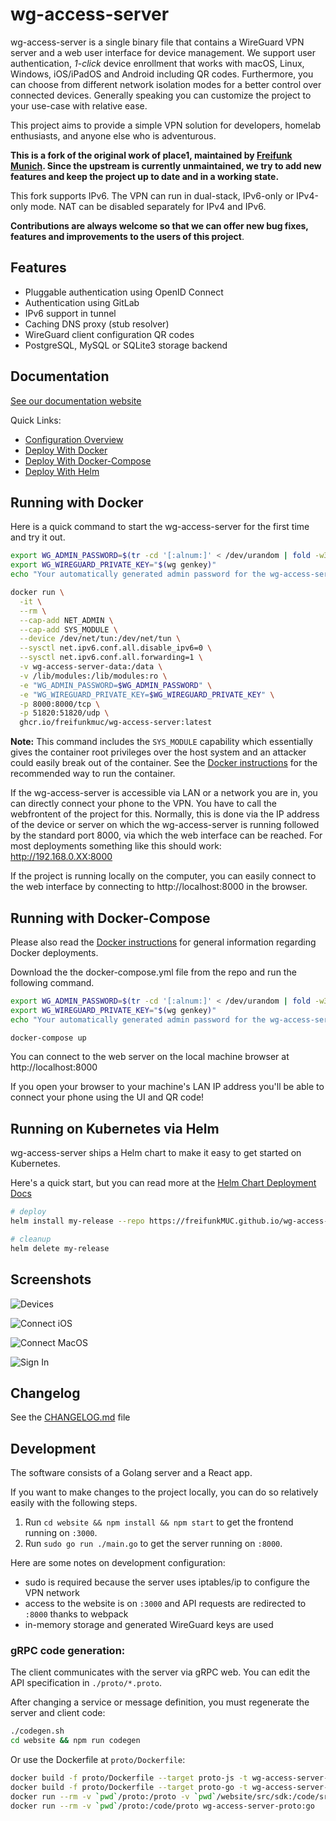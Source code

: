 # wg-access-server

wg-access-server is a single binary file that contains a WireGuard
VPN server and a web user interface for device management. We support user authentication,
_1-click_ device enrollment that works with macOS, Linux, Windows, iOS/iPadOS and Android
including QR codes. Furthermore, you can choose from different network isolation modes for a
better control over connected devices. Generally speaking you can customize the project
to your use-case with relative ease.

This project aims to provide a simple VPN solution for developers,
homelab enthusiasts, and anyone else who is adventurous.

**This is a fork of the original work of place1, maintained by [Freifunk Munich](https://ffmuc.net/).
Since the upstream is currently unmaintained, we try to add new features and keep the project up to date and in a working state.**

This fork supports IPv6. The VPN can run in dual-stack, IPv6-only or IPv4-only mode.
NAT can be disabled separately for IPv4 and IPv6.

**Contributions are always welcome so that we can offer new bug fixes, features and improvements to the users of this project**.

## Features

- Pluggable authentication using OpenID Connect
- Authentication using GitLab
- IPv6 support in tunnel
- Caching DNS proxy (stub resolver)
- WireGuard client configuration QR codes
- PostgreSQL, MySQL or SQLite3 storage backend

## Documentation

[See our documentation website](https://www.freie-netze.org/wg-access-server/)

Quick Links:

- [Configuration Overview](https://www.freie-netze.org/wg-access-server/2-configuration/)
- [Deploy With Docker](https://www.freie-netze.org/wg-access-server/deployment/1-docker/)
- [Deploy With Docker-Compose](https://www.freie-netze.org/wg-access-server/deployment/2-docker-compose/)
- [Deploy With Helm](https://www.freie-netze.org/wg-access-server/deployment/3-kubernetes/)

## Running with Docker

Here is a quick command to start the wg-access-server for the first time and try it out.

```bash
export WG_ADMIN_PASSWORD=$(tr -cd '[:alnum:]' < /dev/urandom | fold -w30 | head -n1)
export WG_WIREGUARD_PRIVATE_KEY="$(wg genkey)"
echo "Your automatically generated admin password for the wg-access-server's web interface: $WG_ADMIN_PASSWORD"

docker run \
  -it \
  --rm \
  --cap-add NET_ADMIN \
  --cap-add SYS_MODULE \
  --device /dev/net/tun:/dev/net/tun \
  --sysctl net.ipv6.conf.all.disable_ipv6=0 \
  --sysctl net.ipv6.conf.all.forwarding=1 \
  -v wg-access-server-data:/data \
  -v /lib/modules:/lib/modules:ro \
  -e "WG_ADMIN_PASSWORD=$WG_ADMIN_PASSWORD" \
  -e "WG_WIREGUARD_PRIVATE_KEY=$WG_WIREGUARD_PRIVATE_KEY" \
  -p 8000:8000/tcp \
  -p 51820:51820/udp \
  ghcr.io/freifunkmuc/wg-access-server:latest
```

**Note:** This command includes the `SYS_MODULE` capability which essentially gives the container root privileges over the host system and an attacker could easily break out of the container. See the [Docker instructions](https://www.freie-netze.org/wg-access-server/deployment/1-docker/) for the recommended way to run the container.

If the wg-access-server is accessible via LAN or a network you are in, you can directly connect your phone to the VPN. You have to call the webfrontent of the project for this. Normally, this is done via the IP address of the device or server on which the wg-access-server is running followed by the standard port 8000, via which the web interface can be reached. For most deployments something like this should work: http://192.168.0.XX:8000

If the project is running locally on the computer, you can easily connect to the web interface by connecting to http://localhost:8000 in the browser.

## Running with Docker-Compose

Please also read the [Docker instructions](https://www.freie-netze.org/wg-access-server/deployment/1-docker/) for general information regarding Docker deployments.

Download the the docker-compose.yml file from the repo and run the following command.

```bash
export WG_ADMIN_PASSWORD=$(tr -cd '[:alnum:]' < /dev/urandom | fold -w30 | head -n1)
export WG_WIREGUARD_PRIVATE_KEY="$(wg genkey)"
echo "Your automatically generated admin password for the wg-access-server's web interface: $WG_ADMIN_PASSWORD"

docker-compose up
```

You can connect to the web server on the local machine browser at http://localhost:8000

If you open your browser to your machine's LAN IP address you'll be able
to connect your phone using the UI and QR code!

## Running on Kubernetes via Helm

wg-access-server ships a Helm chart to make it easy to get started on
Kubernetes.

Here's a quick start, but you can read more at the [Helm Chart Deployment Docs](https://freifunkMUC.github.io/wg-access-server/deployment/3-kubernetes/)

```bash
# deploy
helm install my-release --repo https://freifunkMUC.github.io/wg-access-server wg-access-server

# cleanup
helm delete my-release
```

## Screenshots

![Devices](https://github.com/freifunkMUC/wg-access-server/raw/master/screenshots/devices.png)

![Connect iOS](https://github.com/freifunkMUC/wg-access-server/raw/master/screenshots/connect-mobile.png)

![Connect MacOS](https://github.com/freifunkMUC/wg-access-server/raw/master/screenshots/connect-desktop.png)

![Sign In](https://github.com/freifunkMUC/wg-access-server/raw/master/screenshots/signin.png)

## Changelog

See the [CHANGELOG.md](https://github.com/freifunkMUC/wg-access-server/blob/master/CHANGELOG.md) file

## Development

The software consists of a Golang server and a React app.

If you want to make changes to the project locally, you can do so relatively easily with the following steps.

1. Run `cd website && npm install && npm start` to get the frontend running on `:3000`.
2. Run `sudo go run ./main.go` to get the server running on `:8000`.

Here are some notes on development configuration:

- sudo is required because the server uses iptables/ip to configure the VPN network
- access to the website is on `:3000` and API requests are redirected to `:8000` thanks to webpack
- in-memory storage and generated WireGuard keys are used

### gRPC code generation:

The client communicates with the server via gRPC web. You can edit the API specification in `./proto/*.proto`.

After changing a service or message definition, you must regenerate the server and client code:

```sh
./codegen.sh
cd website && npm run codegen
```

Or use the Dockerfile at `proto/Dockerfile`:

```sh
docker build -f proto/Dockerfile --target proto-js -t wg-access-server-proto:js .
docker build -f proto/Dockerfile --target proto-go -t wg-access-server-proto:go .
docker run --rm -v `pwd`/proto:/proto -v `pwd`/website/src/sdk:/code/src/sdk wg-access-server-proto:js
docker run --rm -v `pwd`/proto:/code/proto wg-access-server-proto:go
```
